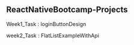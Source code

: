 ## ReactNativeBootcamp-Projects
Week1_Task : loginButtonDesign

week2_Task : FlatListExampleWithApi
